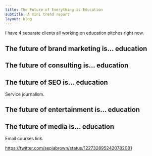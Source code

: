 ```yaml
---
title: The Future of Everything is Education
subtitle: A mini trend report
layout: blog
---
```


I have 4 separate clients all working on education pitches right now.

## The future of brand marketing is... education


## The future of consulting is... education


## The future of SEO is... education
Service journalism.

## The future of entertainment is... education


## The future of media is... education
Email courses link.

https://twitter.com/sepiabrown/status/1227328952420782081
